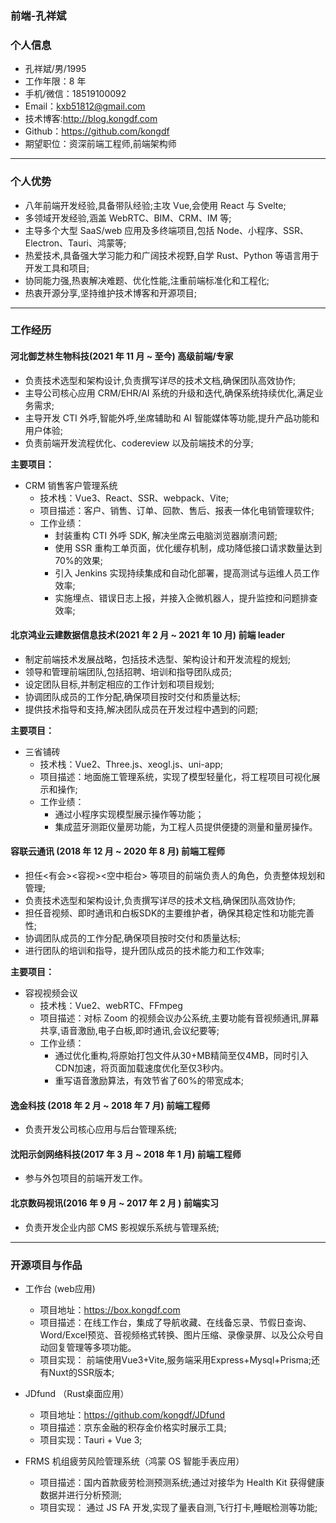 ### 前端-孔祥斌

### 个人信息

- 孔祥斌/男/1995
- 工作年限：8 年
- 手机/微信：18519100092
- Email：kxb51812@gmail.com
- 技术博客:http://blog.kongdf.com
- Github：https://github.com/kongdf
- 期望职位：资深前端工程师,前端架构师

---

### 个人优势

- 八年前端开发经验,具备带队经验;主攻 Vue,会使用 React 与 Svelte;
- 多领域开发经验,涵盖 WebRTC、BIM、CRM、IM 等;
- 主导多个大型 SaaS/web 应用及多终端项目,包括 Node、小程序、SSR、Electron、Tauri、鸿蒙等;
- 热爱技术,具备强大学习能力和广阔技术视野,自学 Rust、Python 等语言用于开发工具和项目;
- 协同能力强,热衷解决难题、优化性能,注重前端标准化和工程化;
- 热衷开源分享,坚持维护技术博客和开源项目;

---

### 工作经历

#### 河北御芝林生物科技(2021 年 11 月 ~ 至今) 高级前端/专家

- 负责技术选型和架构设计,负责撰写详尽的技术文档,确保团队高效协作;
- 主导公司核心应用 CRM/EHR/AI 系统的升级和迭代,确保系统持续优化,满足业务需求;
- 主导开发 CTI 外呼,智能外呼,坐席辅助和 AI 智能媒体等功能,提升产品功能和用户体验;
- 负责前端开发流程优化、codereview 以及前端技术的分享;

**主要项目：**

- CRM 销售客户管理系统
  - 技术栈：Vue3、React、SSR、webpack、Vite;
  - 项目描述：客户、销售、订单、回款、售后、报表一体化电销管理软件;
  - 工作业绩：
    - 封装重构 CTI 外呼 SDK, 解决坐席云电脑浏览器崩溃问题;
    - 使用 SSR 重构工单页面，优化缓存机制，成功降低接口请求数量达到 70%的效果;
    - 引入 Jenkins 实现持续集成和自动化部署，提高测试与运维人员工作效率;
    - 实施埋点、错误日志上报，并接入企微机器人，提升监控和问题排查效率;

#### 北京鸿业云建数据信息技术(2021 年 2 月 ~ 2021 年 10 月) 前端 leader

- 制定前端技术发展战略，包括技术选型、架构设计和开发流程的规划;
- 领导和管理前端团队,包括招聘、培训和指导团队成员;
- 设定团队目标,并制定相应的工作计划和项目规划;
- 协调团队成员的工作分配,确保项目按时交付和质量达标;
- 提供技术指导和支持,解决团队成员在开发过程中遇到的问题;

**主要项目：**

- 三省铺砖
  - 技术栈：Vue2、Three.js、xeogl.js、uni-app;
  - 项目描述：地面施工管理系统，实现了模型轻量化，将工程项目可视化展示和操作;
  - 工作业绩：
    - 通过小程序实现模型展示操作等功能；
    - 集成蓝牙测距仪量房功能，为工程人员提供便捷的测量和量房操作。

#### 容联云通讯 (2018 年 12 月 ~ 2020 年 8 月) 前端工程师

- 担任<有会><容视><空中柜台> 等项目的前端负责人的角色，负责整体规划和管理;
- 负责技术选型和架构设计,负责撰写详尽的技术文档,确保团队高效协作;
- 担任音视频、即时通讯和白板SDK的主要维护者，确保其稳定性和功能完善性;
- 协调团队成员的工作分配,确保项目按时交付和质量达标;
- 进行团队的培训和指导，提升团队成员的技术能力和工作效率;

**主要项目：**

- 容视视频会议
  - 技术栈：Vue2、webRTC、FFmpeg
  - 项目描述：对标 Zoom 的视频会议办公系统,主要功能有音视频通讯,屏幕共享,语音激励,电子白板,即时通讯,会议纪要等;
  - 工作业绩：
    - 通过优化重构,将原始打包文件从30+MB精简至仅4MB，同时引入CDN加速，将页面加载速度优化至仅3秒内。
    - 重写语音激励算法，有效节省了60%的带宽成本;

#### 逸金科技 (2018 年 2 月 ~ 2018 年 7 月) **前端工程师**

- 负责开发公司核心应用与后台管理系统;

#### 沈阳示剑网络科技(2017 年 3 月 ~ 2018 年 1 月) **前端工程师**

- 参与外包项目的前端开发工作。

#### 北京数码视讯(2016 年 9 月 ~ 2017 年 2 月 ) **前端实习**

- 负责开发企业内部 CMS 影视娱乐系统与管理系统;

---
### 开源项目与作品

- 工作台 (web应用)
  - 项目地址：https://box.kongdf.com
  - 项目描述：在线工作台，集成了导航收藏、在线备忘录、节假日查询、Word/Excel预览、音视频格式转换、图片压缩、录像录屏、以及公众号自动回复管理等多项功能。
  - 项目实现： 前端使用Vue3+Vite,服务端采用Express+Mysql+Prisma;还有Nuxt的SSR版本;

- JDfund （Rust桌面应用）
  - 项目地址：https://github.com/kongdf/JDfund
  - 项目描述：京东金融的积存金价格实时展示工具;
  - 项目实现：Tauri + Vue 3;
 
- FRMS 机组疲劳风险管理系统（鸿蒙 OS 智能手表应用）
  - 项目描述：国内首款疲劳检测预测系统;通过对接华为 Health Kit 获得健康数据并进行分析预测;
  - 项目实现： 通过 JS FA 开发,实现了量表自测,飞行打卡,睡眠检测等功能;


